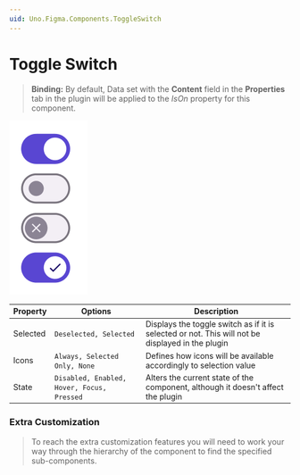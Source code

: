 ```yaml
---
uid: Uno.Figma.Components.ToggleSwitch
---
```


# Toggle Switch

> **Binding:** By default, Data set with the **Content** field in the **Properties** tab in the plugin will be applied to the *IsOn* property for this component.

![toggleswitch](./images/toggleswitch.png)

| Property | Options                                    | Description                                                  |
| -------- | ------------------------------------------ | ------------------------------------------------------------ |
| Selected | `Deselected, Selected`                     | Displays the toggle switch as if it is selected or not. This will not be displayed in the plugin |
| Icons    | `Always, Selected Only, None`              | Defines how icons will be available accordingly to selection value |
| State    | `Disabled, Enabled, Hover, Focus, Pressed` | Alters the current state of the component, although it doesn't affect the plugin |

### Extra Customization

> To reach the extra customization features you will need to work your way through the hierarchy of the component to find the specified sub-components.  